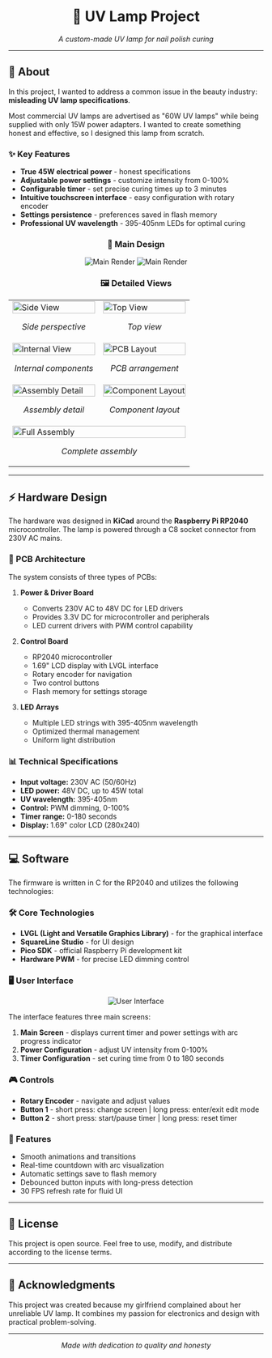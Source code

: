 <div align="center">

# 💅 UV Lamp Project

*A custom-made UV lamp for nail polish curing*

</div>

---

## 📖 About

In this project, I wanted to address a common issue in the beauty industry: **misleading UV lamp specifications**. 

Most commercial UV lamps are advertised as "60W UV lamps" while being supplied with only 15W power adapters. I wanted to create something honest and effective, so I designed this lamp from scratch.

### ✨ Key Features

- **True 45W electrical power** - honest specifications
- **Adjustable power settings** - customize intensity from 0-100%
- **Configurable timer** - set precise curing times up to 3 minutes
- **Intuitive touchscreen interface** - easy configuration with rotary encoder
- **Settings persistence** - preferences saved in flash memory
- **Professional UV wavelength** - 395-405nm LEDs for optimal curing

<div align="center">

### 🎨 Main Design

![Main Render](/Hardware/3D-Model/Renders/01.png)
![Main Render](/Hardware/3D-Model/Renders/02.png)

### 🖼️ Detailed Views

<table>
  <tr>
    <td width="50%">
      <img src="/Hardware/3D-Model/Renders/03.png" alt="Side View" width="100%"/>
      <p align="center"><em>Side perspective</em></p>
    </td>
    <td width="50%">
      <img src="/Hardware/3D-Model/Renders/04.png" alt="Top View" width="100%"/>
      <p align="center"><em>Top view</em></p>
    </td>
  </tr>
  <tr>
    <td width="50%">
      <img src="/Hardware/3D-Model/Renders/05.png" alt="Internal View" width="100%"/>
      <p align="center"><em>Internal components</em></p>
    </td>
    <td width="50%">
      <img src="/Hardware/3D-Model/Renders/06.png" alt="PCB Layout" width="100%"/>
      <p align="center"><em>PCB arrangement</em></p>
    </td>
  </tr>
  <tr>
    <td width="50%">
      <img src="/Hardware/3D-Model/Renders/07.png" alt="Assembly Detail" width="100%"/>
      <p align="center"><em>Assembly detail</em></p>
    </td>
    <td width="50%">
      <img src="/Hardware/3D-Model/Renders/08.png" alt="Component Layout" width="100%"/>
      <p align="center"><em>Component layout</em></p>
    </td>
  </tr>
  <tr>
    <td colspan="2">
      <img src="/Hardware/3D-Model/Renders/09.png" alt="Full Assembly" width="100%"/>
      <p align="center"><em>Complete assembly</em></p>
    </td>
  </tr>
</table>

</div>

---

## ⚡ Hardware Design

The hardware was designed in **KiCad** around the **Raspberry Pi RP2040** microcontroller. The lamp is powered through a C8 socket connector from 230V AC mains.

### 🔧 PCB Architecture

The system consists of three types of PCBs:

1. **Power & Driver Board**
   - Converts 230V AC to 48V DC for LED drivers
   - Provides 3.3V DC for microcontroller and peripherals
   - LED current drivers with PWM control capability

2. **Control Board**
   - RP2040 microcontroller
   - 1.69" LCD display with LVGL interface
   - Rotary encoder for navigation
   - Two control buttons
   - Flash memory for settings storage

3. **LED Arrays**
   - Multiple LED strings with 395-405nm wavelength
   - Optimized thermal management
   - Uniform light distribution

### 📊 Technical Specifications

- **Input voltage:** 230V AC (50/60Hz)
- **LED power:** 48V DC, up to 45W total
- **UV wavelength:** 395-405nm
- **Control:** PWM dimming, 0-100%
- **Timer range:** 0-180 seconds
- **Display:** 1.69" color LCD (280x240)

---

## 💻 Software

The firmware is written in C for the RP2040 and utilizes the following technologies:

### 🛠️ Core Technologies

- **LVGL (Light and Versatile Graphics Library)** - for the graphical interface
- **SquareLine Studio** - for UI design
- **Pico SDK** - official Raspberry Pi development kit
- **Hardware PWM** - for precise LED dimming control

### 🖥️ User Interface

<div align="center">

![User Interface](/Hardware/3D-Model/Renders/10.png)

</div>

The interface features three main screens:

1. **Main Screen** - displays current timer and power settings with arc progress indicator
2. **Power Configuration** - adjust UV intensity from 0-100%
3. **Timer Configuration** - set curing time from 0 to 180 seconds

### 🎮 Controls

- **Rotary Encoder** - navigate and adjust values
- **Button 1** - short press: change screen | long press: enter/exit edit mode
- **Button 2** - short press: start/pause timer | long press: reset timer

### 🚀 Features

- Smooth animations and transitions
- Real-time countdown with arc visualization
- Automatic settings save to flash memory
- Debounced button inputs with long-press detection
- 30 FPS refresh rate for fluid UI

---

## 📜 License

This project is open source. Feel free to use, modify, and distribute according to the license terms.

---

## 🙏 Acknowledgments

This project was created because my girlfriend complained about her unreliable UV lamp. It combines my passion for electronics and design with practical problem-solving.

---

<div align="center">

*Made with dedication to quality and honesty*

</div>